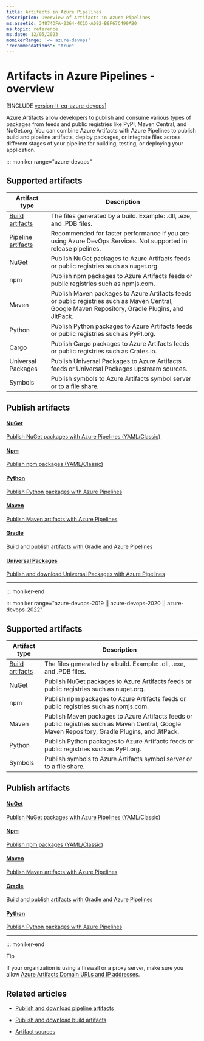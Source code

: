 ```yaml
---
title: Artifacts in Azure Pipelines
description: Overview of Artifacts in Azure Pipelines
ms.assetid: 34874DFA-2364-4C1D-A092-B8F67C499AB0
ms.topic: reference
ms.date: 12/05/2023
monikerRange: '<= azure-devops'
"recommendations": "true"
---
```


# Artifacts in Azure Pipelines - overview

[!INCLUDE [version-lt-eq-azure-devops](../../includes/version-lt-eq-azure-devops.md)]

Azure Artifacts allow developers to publish and consume various types of packages from feeds and public registries like PyPI, Maven Central, and NuGet.org. You can combine Azure Artifacts with Azure Pipelines to publish build and pipeline artifacts, deploy packages, or integrate files across different stages of your pipeline for building, testing, or deploying your application.

::: moniker range="azure-devops"

## Supported artifacts

|         Artifact type                        |                                               Description                                                              |
|----------------------------------------------|------------------------------------------------------------------------------------------------------------------------|
| [Build artifacts](build-artifacts.md)        | The files generated by a build. Example: .dll, .exe, and .PDB files.                                                   |
| [Pipeline artifacts](pipeline-artifacts.md)  | Recommended for faster performance if you are using Azure DevOps Services. Not supported in release pipelines.         |
| NuGet                                        | Publish NuGet packages to Azure Artifacts feeds or public registries such as nuget.org.                                |
| npm                                          | Publish npm packages to Azure Artifacts feeds or public registries such as npmjs.com.                                  |
| Maven                                        | Publish Maven packages to Azure Artifacts feeds or public registries such as Maven Central, Google Maven Repository, Gradle Plugins, and JitPack.                                                                       |
| Python                                       | Publish Python packages to Azure Artifacts feeds or public registries such as PyPI.org.                                |
| Cargo                                        | Publish Cargo packages to Azure Artifacts feeds or public registries such as Crates.io.                                |
| Universal Packages                           | Publish Universal Packages to Azure Artifacts feeds or Universal Packages upstream sources.                            |
| Symbols                                      | Publish symbols to Azure Artifacts symbol server or to a file share.                                                   |

## Publish artifacts

#### [NuGet](#tab/nuget/)

[Publish NuGet packages with Azure Pipelines (YAML/Classic)](nuget.md)

#### [Npm](#tab/npm/)

[Publish npm packages (YAML/Classic)](../tasks/package/npm.md#publish-npm-packages)

#### [Python](#tab/python/)

[Publish Python packages with Azure Pipelines](pypi.md)

#### [Maven](#tab/maven/)

[Publish Maven artifacts with Azure Pipelines](publish-maven-artifacts.md)

#### [Gradle](#tab/gradle/)

[Build and publish artifacts with Gradle and Azure Pipelines](pull-package-gradle.md)

#### [Universal Packages](#tab/universal-packages/)

[Publish and download Universal Packages with Azure Pipelines](./universal-packages.md)

* * *

::: moniker-end

::: moniker range="azure-devops-2019 || azure-devops-2020 || azure-devops-2022"

## Supported artifacts

|         Artifact type                        |                                               Description                                                              |
|----------------------------------------------|------------------------------------------------------------------------------------------------------------------------|
| [Build artifacts](build-artifacts.md)        | The files generated by a build. Example: .dll, .exe, and .PDB files.                                                   |
| NuGet                                        | Publish NuGet packages to Azure Artifacts feeds or public registries such as nuget.org.                                |
| npm                                          | Publish npm packages to Azure Artifacts feeds or public registries such as npmjs.com.                                  |
| Maven                                        | Publish Maven packages to Azure Artifacts feeds or public registries such as Maven Central, Google Maven Repository, Gradle Plugins, and JitPack.                                                                       |
| Python                                       | Publish Python packages to Azure Artifacts feeds or public registries such as PyPI.org.                                |
| Symbols                                      | Publish symbols to Azure Artifacts symbol server or to a file share.                                                   |

## Publish artifacts

#### [NuGet](#tab/nugetserver/)

[Publish NuGet packages with Azure Pipelines (YAML/Classic)](nuget.md)

#### [Npm](#tab/npmserver/)

[Publish npm packages (YAML/Classic)](../tasks/package/npm.md#publish-npm-packages)

#### [Maven](#tab/mavenserver/)

[Publish Maven artifacts with Azure Pipelines](publish-maven-artifacts.md)

#### [Gradle](#tab/gradleserver/)

[Build and publish artifacts with Gradle and Azure Pipelines](pull-package-gradle.md)

#### [Python](#tab/pythonserver/)

[Publish Python packages with Azure Pipelines](pypi.md)

* * *

::: moniker-end



> [!TIP]
> If your organization is using a firewall or a proxy server, make sure you allow [Azure Artifacts Domain URLs and IP addresses](../../organizations/security/allow-list-ip-url.md#azure-artifacts). 

## Related articles

- [Publish and download pipeline artifacts](pipeline-artifacts.md)

- [Publish and download build artifacts](build-artifacts.md)

- [Artifact sources](../release/artifacts.md)
